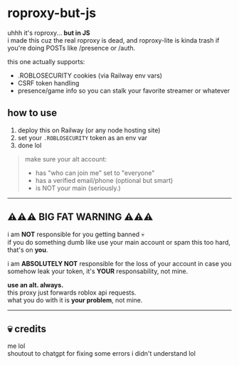 # roproxy-but-js

uhhh it's roproxy... **but in JS**  
i made this cuz the real roproxy is dead, and roproxy-lite is kinda trash if you're doing POSTs like /presence or /auth.

this one actually supports:
- .ROBLOSECURITY cookies (via Railway env vars)
- CSRF token handling
- presence/game info so you can stalk your favorite streamer or whatever

## how to use
1. deploy this on Railway (or any node hosting site)
2. set your `.ROBLOSECURITY` token as an env var
3. done lol

> make sure your alt account:
> - has "who can join me" set to "everyone"
> - has a verified email/phone (optional but smart)
> - is NOT your main (seriously.)

---

## ⚠️⚠️⚠️ BIG FAT WARNING ⚠️⚠️⚠️

i am **NOT** responsible for you getting banned 💀  
if you do something dumb like use your main account or spam this too hard, that's on **you**.

i am **ABSOLUTELY NOT** responsible for the loss of your account in case you somehow leak your token, it's **YOUR** responsability, not mine.

**use an alt. always.**  
this proxy just forwards roblox api requests.  
what you do with it is **your problem**, not mine.

---

## 💀 credits
me lol  
shoutout to chatgpt for fixing some errors i didn't understand lol
